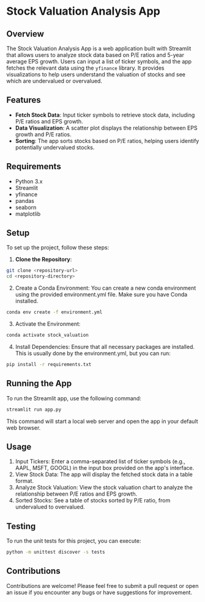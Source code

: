 # Stock Valuation Analysis App

## Overview

The Stock Valuation Analysis App is a web application built with Streamlit that allows users to analyze stock data based on P/E ratios and 5-year average EPS growth. Users can input a list of ticker symbols, and the app fetches the relevant data using the `yfinance` library. It provides visualizations to help users understand the valuation of stocks and see which are undervalued or overvalued.

## Features

- **Fetch Stock Data**: Input ticker symbols to retrieve stock data, including P/E ratios and EPS growth.
- **Data Visualization**: A scatter plot displays the relationship between EPS growth and P/E ratios.
- **Sorting**: The app sorts stocks based on P/E ratios, helping users identify potentially undervalued stocks.

## Requirements

- Python 3.x
- Streamlit
- yfinance
- pandas
- seaborn
- matplotlib

## Setup

To set up the project, follow these steps:

1. **Clone the Repository**:

```bash
git clone <repository-url>
cd <repository-directory>
```

2. Create a Conda Environment: You can create a new conda environment using the provided environment.yml file. Make sure you have Conda installed.

```bash
conda env create -f environment.yml
```

3. Activate the Environment:

```bash
conda activate stock_valuation
```

4. Install Dependencies: Ensure that all necessary packages are installed. This is usually done by the environment.yml, but you can run:

```bash
pip install -r requirements.txt
```

## Running the App

To run the Streamlit app, use the following command:

```bash
streamlit run app.py
```

This command will start a local web server and open the app in your default web browser.

## Usage

1. Input Tickers: Enter a comma-separated list of ticker symbols (e.g., AAPL, MSFT, GOOGL) in the input box provided on the app's interface.
2. View Stock Data: The app will display the fetched stock data in a table format.
3. Analyze Stock Valuation: View the stock valuation chart to analyze the relationship between P/E ratios and EPS growth.
4. Sorted Stocks: See a table of stocks sorted by P/E ratio, from undervalued to overvalued.

## Testing

To run the unit tests for this project, you can execute:

```bash
python -m unittest discover -s tests
```

## Contributions

Contributions are welcome! Please feel free to submit a pull request or open an issue if you encounter any bugs or have suggestions for improvement.